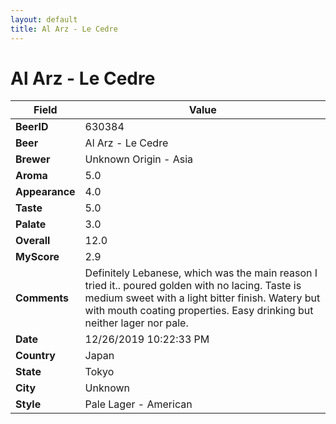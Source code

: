 ```yaml
---
layout: default
title: Al Arz - Le Cedre
---
```


# Al Arz - Le Cedre

| Field         | Value     |
|---------------|-----------|
| **BeerID** | 630384 |
| **Beer** | Al Arz - Le Cedre |
| **Brewer** | Unknown Origin - Asia |
| **Aroma** | 5.0 |
| **Appearance** | 4.0 |
| **Taste** | 5.0 |
| **Palate** | 3.0 |
| **Overall** | 12.0 |
| **MyScore** | 2.9 |
| **Comments** | Definitely Lebanese, which was the main reason I tried it.. poured golden with no lacing. Taste is medium sweet with a light bitter finish. Watery but with mouth coating properties. Easy drinking but neither lager nor pale. |
| **Date** | 12/26/2019 10:22:33 PM |
| **Country** | Japan |
| **State** | Tokyo |
| **City** | Unknown |
| **Style** | Pale Lager - American |
